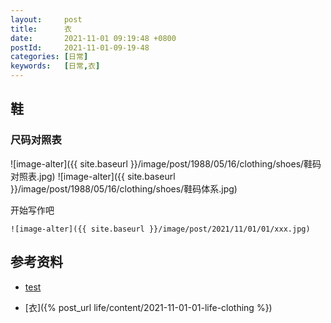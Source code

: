 ```yaml
---
layout:     post
title:      衣
date:       2021-11-01 09:19:48 +0800
postId:     2021-11-01-09-19-48
categories: [日常]
keywords:   [日常,衣]
---
```


## 鞋
### 尺码对照表
![image-alter]({{ site.baseurl }}/image/post/1988/05/16/clothing/shoes/鞋码对照表.jpg)
![image-alter]({{ site.baseurl }}/image/post/1988/05/16/clothing/shoes/鞋码体系.jpg)


开始写作吧
```
![image-alter]({{ site.baseurl }}/image/post/2021/11/01/01/xxx.jpg)
```

## 参考资料

* [test](test.html)

* [衣]({% post_url life/content/2021-11-01-01-life-clothing %})
